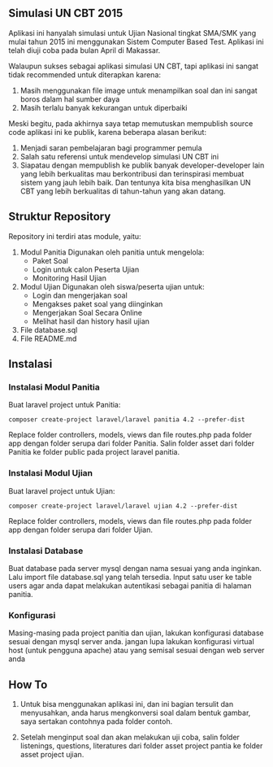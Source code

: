 ## Simulasi UN CBT 2015

Aplikasi ini hanyalah simulasi untuk Ujian Nasional tingkat SMA/SMK yang mulai tahun 2015 ini menggunakan Sistem Computer Based Test. Aplikasi ini telah diuji coba pada bulan April di Makassar.

Walaupun sukses sebagai aplikasi simulasi UN CBT, tapi aplikasi ini sangat tidak recommended untuk diterapkan karena:
1. Masih menggunakan file image untuk menampilkan soal dan ini sangat boros dalam hal sumber daya
2. Masih terlalu banyak kekurangan untuk diperbaiki

Meski begitu, pada akhirnya saya tetap memutuskan mempublish source code aplikasi ini ke publik, karena beberapa alasan berikut:
1. Menjadi saran pembelajaran bagi programmer pemula
2. Salah satu referensi untuk mendevelop simulasi UN CBT ini
3. Siapatau dengan mempublish ke publik banyak developer-developer lain yang lebih berkualitas mau berkontribusi dan terinspirasi membuat sistem yang jauh lebih baik. Dan tentunya kita bisa menghasilkan UN CBT yang lebih berkualitas di tahun-tahun yang akan datang.

## Struktur Repository

Repository ini terdiri atas module, yaitu:
1. Modul Panitia
   Digunakan oleh panitia untuk mengelola:
   - Paket Soal
   - Login untuk calon Peserta Ujian
   - Monitoring Hasil Ujian
2. Modul Ujian
   Digunakan oleh siswa/peserta ujian untuk:
   - Login dan mengerjakan soal
   - Mengakses paket soal yang diinginkan
   - Mengerjakan Soal Secara Online
   - Melihat hasil dan history hasil ujian
3. File database.sql
4. File README.md

## Instalasi
### Instalasi Modul Panitia
Buat laravel project untuk Panitia:
```
composer create-project laravel/laravel panitia 4.2 --prefer-dist
```
Replace folder controllers, models, views dan file routes.php pada folder app dengan folder serupa dari folder Panitia.
Salin folder asset dari folder Panitia ke folder public pada project laravel panitia.

### Instalasi Modul Ujian
Buat laravel project untuk Ujian:
```
composer create-project laravel/laravel ujian 4.2 --prefer-dist
```
Replace folder controllers, models, views dan file routes.php pada folder app dengan folder serupa dari folder Ujian.


### Instalasi Database
Buat database pada server mysql dengan nama sesuai yang anda inginkan. Lalu import file database.sql yang telah tersedia. Input satu user ke table users agar anda dapat melakukan autentikasi sebagai panitia di halaman panitia.


### Konfigurasi
Masing-masing pada project panitia dan ujian, lakukan konfigurasi database sesuai dengan mysql server anda.
jangan lupa lakukan konfigurasi virtual host (untuk pengguna apache) atau yang semisal sesuai dengan web server anda


## How To
1. Untuk bisa menggunakan aplikasi ini, dan ini bagian tersulit dan menyusahkan, anda harus mengkonversi
   soal dalam bentuk gambar, saya sertakan contohnya pada folder contoh.

2. Setelah menginput soal dan akan melakukan uji coba, salin folder listenings, questions, literatures dari folder asset project pantia ke folder asset  project ujian.
